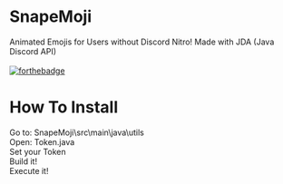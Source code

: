 # SnapeMoji
Animated Emojis for Users without Discord Nitro! Made with JDA (Java Discord API) <br /> <br />
[![forthebadge](https://forthebadge.com/images/badges/made-with-java.svg)](https://forthebadge.com)  

# How To Install
Go to: SnapeMoji\src\main\java\utils <br />
Open: Token.java <br />
Set your Token <br />
Build it! <br />
Execute it! <br />
 
